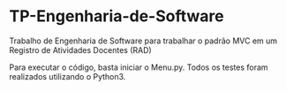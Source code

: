 # TP-Engenharia-de-Software
Trabalho de Engenharia de Software para trabalhar o padrão MVC em um Registro de Atividades Docentes (RAD)

Para executar o código, basta iniciar o Menu.py. Todos os testes foram realizados utilizando o Python3.
